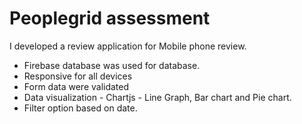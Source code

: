 # Peoplegrid assessment

I developed a review application for Mobile phone review.

- Firebase database was used for database.
- Responsive for all devices
- Form data were validated
- Data visualization - Chartjs - Line Graph, Bar chart and Pie chart.
- Filter option based on date.
